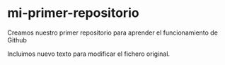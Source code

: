 # mi-primer-repositorio
Creamos nuestro primer repositorio para aprender el funcionamiento de Github

Incluimos nuevo texto para modificar el fichero original.
